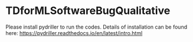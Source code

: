 # TDforMLSoftwareBugQualitative
Please install pydriller to run the codes. Details of installation can be found here: https://pydriller.readthedocs.io/en/latest/intro.html
